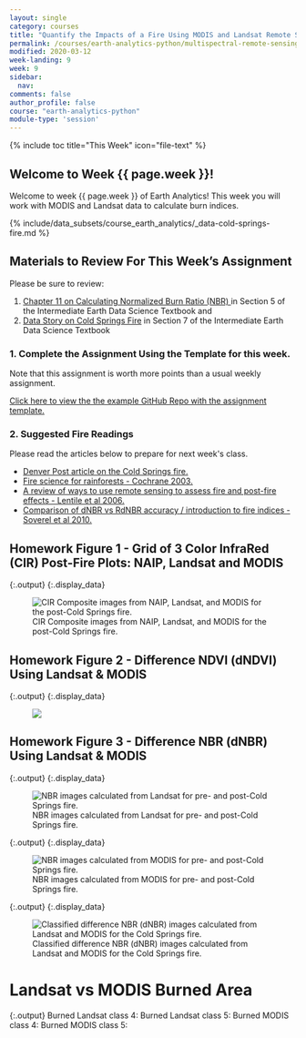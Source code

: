 ```yaml
---
layout: single
category: courses
title: "Quantify the Impacts of a Fire Using MODIS and Landsat Remote Sensing Data in Python"
permalink: /courses/earth-analytics-python/multispectral-remote-sensing-modis/
modified: 2020-03-12
week-landing: 9
week: 9
sidebar:
  nav:
comments: false
author_profile: false
course: "earth-analytics-python"
module-type: 'session'
---
```


{% include toc title="This Week" icon="file-text" %}

<div class="notice--info" markdown="1">

## <i class="fa fa-ship" aria-hidden="true"></i> Welcome to Week {{ page.week }}!

Welcome to week {{ page.week }} of Earth Analytics! This week you will work with MODIS and 
Landsat data to calculate burn indices.  

{% include/data_subsets/course_earth_analytics/_data-cold-springs-fire.md %}

</div>


## Materials to Review For This Week’s Assignment

Please be sure to review:
1. <a href="https://www.earthdatascience.org/courses/use-data-open-source-python/multispectral-remote-sensing/vegetation-indices-in-python/" target="_blank">Chapter 11 on Calculating Normalized Burn Ratio (NBR) </a> in Section 5 of the Intermediate Earth Data Science Textbook and 
2. <a href="https://www.earthdatascience.org/courses/use-data-open-source-python/data-stories/cold-springs-wildfire/" target="_blank">Data Story on Cold Springs Fire</a> in Section 7 of the Intermediate Earth Data Science Textbook

### 1. Complete the Assignment Using the Template for this week. 

Note that this assignment is worth more points than a usual weekly assignment. 

<a href="https://github.com/earthlab-education/ea-python-2020-09-cold-springs-workflows-h4-template" target="_blank">Click here to view the the example GitHub Repo with the assignment template. </a>

### 2. Suggested Fire Readings

Please read the articles below to prepare for next week's class.

* <a href="http://www.denverpost.com/2016/07/13/cold-springs-fire-wednesday/" target="_blank">Denver Post article on the Cold Springs fire.</a>
* <a href="http://www.nature.com/nature/journal/v421/n6926/full/nature01437.html" target="_blank" data-proofer-ignore=''>Fire science for rainforests -  Cochrane 2003.</a>
* <a href="https://www.webpages.uidaho.edu/for570/Readings/2006_Lentile_et_al.pdf
" target="_blank">A review of ways to use remote sensing to assess fire and post-fire effects - Lentile et al 2006.</a>
* <a href="http://www.sciencedirect.com/science/article/pii/S0034425710001100" target="_blank"> Comparison of dNBR vs RdNBR accuracy / introduction to fire indices -  Soverel et al 2010.</a>
















## Homework Figure 1 - Grid of 3 Color InfraRed (CIR) Post-Fire Plots: NAIP, Landsat and MODIS


{:.output}
{:.display_data}

<figure>

<img src = "{{ site.url }}/images/courses/earth-analytics-python/09-multispectral-remote-sensing-fire/2017-01-01-week-09-spectral-remote-sensing-modis/2017-01-01-week-09-spectral-remote-sensing-modis_18_0.png" alt = "CIR Composite images from NAIP, Landsat, and MODIS for the post-Cold Springs fire.">
<figcaption>CIR Composite images from NAIP, Landsat, and MODIS for the post-Cold Springs fire.</figcaption>

</figure>





## Homework Figure 2 - Difference NDVI (dNDVI) Using Landsat & MODIS


{:.output}
{:.display_data}

<figure>

<img src = "{{ site.url }}/images/courses/earth-analytics-python/09-multispectral-remote-sensing-fire/2017-01-01-week-09-spectral-remote-sensing-modis/2017-01-01-week-09-spectral-remote-sensing-modis_21_0.png">

</figure>




## Homework Figure 3 - Difference NBR (dNBR) Using Landsat & MODIS




{:.output}
{:.display_data}

<figure>

<img src = "{{ site.url }}/images/courses/earth-analytics-python/09-multispectral-remote-sensing-fire/2017-01-01-week-09-spectral-remote-sensing-modis/2017-01-01-week-09-spectral-remote-sensing-modis_25_0.png" alt = "NBR images calculated from Landsat for pre- and post-Cold Springs fire.">
<figcaption>NBR images calculated from Landsat for pre- and post-Cold Springs fire.</figcaption>

</figure>










{:.output}
{:.display_data}

<figure>

<img src = "{{ site.url }}/images/courses/earth-analytics-python/09-multispectral-remote-sensing-fire/2017-01-01-week-09-spectral-remote-sensing-modis/2017-01-01-week-09-spectral-remote-sensing-modis_31_0.png" alt = "NBR images calculated from MODIS for pre- and post-Cold Springs fire.">
<figcaption>NBR images calculated from MODIS for pre- and post-Cold Springs fire.</figcaption>

</figure>








{:.output}
{:.display_data}

<figure>

<img src = "{{ site.url }}/images/courses/earth-analytics-python/09-multispectral-remote-sensing-fire/2017-01-01-week-09-spectral-remote-sensing-modis/2017-01-01-week-09-spectral-remote-sensing-modis_35_0.png" alt = "Classified difference NBR (dNBR) images calculated from Landsat and MODIS for the Cold Springs fire.">
<figcaption>Classified difference NBR (dNBR) images calculated from Landsat and MODIS for the Cold Springs fire.</figcaption>

</figure>






# Landsat vs MODIS  Burned Area



{:.output}
    Burned Landsat class 4:
    Burned Landsat class 5:
    Burned MODIS class 4:
    Burned MODIS class 5:








